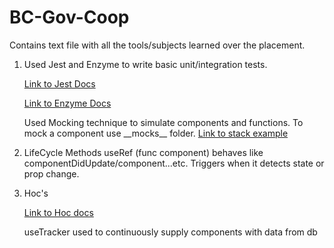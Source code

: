 # BC-Gov-Coop
Contains text file with all the tools/subjects learned over the placement.



1. Used Jest and Enzyme to write basic unit/integration tests.

    [Link to Jest Docs](https://jestjs.io/docs/getting-started)

    [Link to Enzyme Docs](https://enzymejs.github.io/enzyme/docs/api/)

    Used Mocking technique to simulate components and functions. To mock a component use \_\_mocks\_\_ folder. [Link to stack example](https://stackoverflow.com/questions/44403165/using-jest-to-mock-a-react-component-with-props)
    

2. LifeCycle Methods
    useRef (func component) behaves like componentDidUpdate/component...etc. Triggers when it detects state or prop change.

3. Hoc's

    [Link to Hoc docs](https://reactjs.org/docs/higher-order-components.html)

    useTracker used to continuously supply components with data from db
